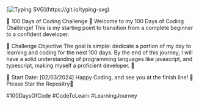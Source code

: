 [![Typing SVG](https://readme-typing-svg.demolab.com?font=Fira+Code&weight=500&size=22&pause=1000&color=4931F7&random=false&width=435&lines=Welcome!;I'm+Mujtaba+Learning+Programming+;And+discovering+about+technology.)](https://git.io/typing-svg)

🚀 100 Days of Coding Challenge 🚀
Welcome to my 100 Days of Coding Challenge! This is my starting point to transition from a complete beginner to a confident developer.

🎯 Challenge Objective
The goal is simple: dedicate a portion of my day to learning and coding for the next 100 days. By the end of this journey, I will have a solid understanding of programming languages like javascript, and typescript, making myself a proficient developer. 🌈

📅 Start Date: [02/03/2024]
Happy Coding, and see you at the finish line! 🏁 Please Star the Repositry🌟

#100DaysOfCode #CodeToLearn #LearningJourney
